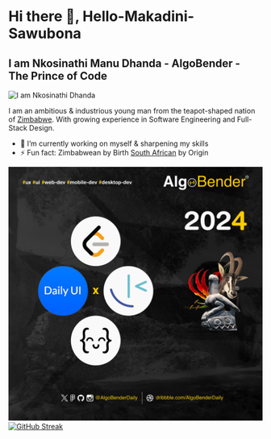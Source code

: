 # Hi there 👋, Hello-Makadini-Sawubona 
## I am Nkosinathi Manu Dhanda - AlgoBender - The Prince of Code
![I am Nkosinathi Dhanda](https://pbs.twimg.com/profile_banners/1737728126497837056/1710237614/1500x500)

I am an ambitious & industrious young man from the teapot-shaped nation of <a href="https://en.wikipedia.org/wiki/Zimbabwe" target="_blank">Zimbabwe</a>. With growing experience in Software Engineering and Full-Stack Design.

- 🔭 I’m currently working on myself & sharpening my skills
- ⚡ Fun fact: Zimbabwean by Birth <a href="https://en.wikipedia.org/wiki/South_Africa" target="_blank">South African</a> by Origin

![Year Objectives](https://github.com/AlgoBenderDaily/AlgoBenderDaily/blob/main/2024.png)
[![GitHub Streak](https://streak-stats.demolab.com?user=AlgoBenderDaily&hide_border=true&border_radius=15&date_format=M%20j%5B%2C%20Y%5D&mode=weekly)](https://git.io/streak-stats)
